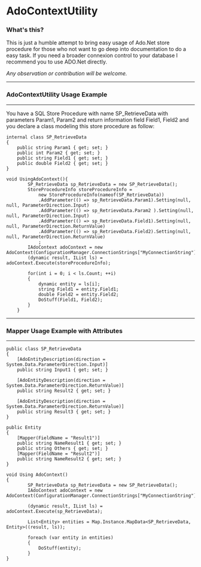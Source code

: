 # AdoContextUtility

### What's this?
This is just a humble attempt to bring easy usage of Ado.Net store procedure for those who not want to go deep into documentation to do a easy task. If you need a broader connexion control to your database I recommend you to use ADO.Net directly.

_Any observation or contribution will be welcome._
***

### AdoContextUtility Usage Example
***
You have a SQL Store Procedure with name SP_RetrieveData with parameters Param1, Param2 and return information field Field1, Field2 and you declare a class modeling this store procedure as follow:

    internal class SP_RetrieveData
    {
        public string Param1 { get; set; }
        public int Param2 { get; set; }
        public string Field1 { get; set; }
        public double Field2 { get; set; }
    }

    void UsingAdoContext(){
            SP_RetrieveData sp_RetrieveData = new SP_RetrieveData();
            StoreProcedureInfo storeProcedureInfo =
                new StoreProcedureInfo(nameof(SP_RetrieveData))
                .AddParameter(() => sp_RetrieveData.Param1).Setting(null, null, ParameterDirection.Input)
                .AddParameter(() => sp_RetrieveData.Param2 ).Setting(null, null, ParameterDirection.Input)
                .AddParameter(() => sp_RetrieveData.Field1).Setting(null, null, ParameterDirection.ReturnValue)
                .AddParameter(() => sp_RetrieveData.Field2).Setting(null, null, ParameterDirection.ReturnValue)
                ;
            IAdoContext adoContext = new AdoContext(ConfigurationManager.ConnectionStrings["MyConnectionString"].ConnectionString);
            (dynamic result, IList ls) = adoContext.Execute(storeProcedureInfo);

            for(int i = 0; i < ls.Count; ++i)
            {
                dynamic entity = ls[i];
                string Field1 = entity.Field1;
                double Field2 = entity.Field2;
                DoStuff(Field1, Field2);
            }
        }
        
***
### Mapper Usage Example with Attributes
***
    public class SP_RetrieveData
    {
        [AdoEntityDescription(direction = System.Data.ParameterDirection.Input)]
        public string Input1 { get; set; }

        [AdoEntityDescription(direction = System.Data.ParameterDirection.ReturnValue)]
        public string Result2 { get; set; }

        [AdoEntityDescription(direction = System.Data.ParameterDirection.ReturnValue)]
        public string Result3 { get; set; }
    }
  
    public Entity
    {
        [Mapper(FieldName = "Result1")]
        public string NameResult1 { get; set; }
        public string Others { get; set; }
        [Mapper(FieldName = "Result2")]
        public string NameResult2 { get; set; }
    }
    
    void Using AdoContext()
    {
            SP_RetrieveData sp_RetrieveData = new SP_RetrieveData();
            IAdoContext adoContext = new AdoContext(ConfigurationManager.ConnectionStrings["MyConnectionString"].ConnectionString);

            (dynamic result, IList ls) = adoContext.Execute(sp_RetrieveData);

            List<Entity> entities = Map.Instance.MapData<SP_RetrieveData, Entity>((result, ls));

            foreach (var entity in entities)
            {
                DoStuff(entity);
            }
    }

